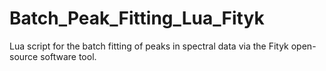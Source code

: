 # Batch_Peak_Fitting_Lua_Fityk
Lua script for the batch fitting of peaks in spectral data via the Fityk open-source software tool.
